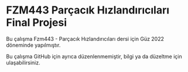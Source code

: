 # FZM443 Parçacık Hızlandırıcıları Final Projesi
Bu çalışma Fzm443 - Parçacık Hızlandırıcıları dersi için Güz 2022 döneminde yapılmıştır.

Bu çalışma GitHub için ayrıca düzenlenmemiştir, bilgi ya da düzeltme için ulaşabilirsiniz.
